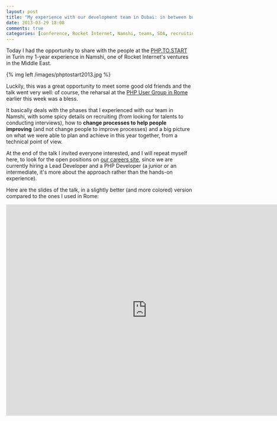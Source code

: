 ```yaml
---
layout: post
title: "My experience with our development team in Dubai: in between business, SOA and sun"
date: 2013-03-29 18:08
comments: true
categories: [conference, Rocket Internet, Namshi, teams, SOA, recruiting]
---
```


Today I had the opportunity to share with the
people at the [PHP.TO.START](http://www.phptostart.it/)
in Turin my 1-year experience in Namshi, one of
Rocket Internet's ventures in the Middle East.

<!-- more -->

{% img left /images/phptostart2013.jpg %}

Luckily, this was a great opportunity to meet some good
old friends and the talk went very well: of course,
the reharsal at the [PHP User Group in Rome](http://roma.grusp.org)
earlier this week was a bless.

It basically deals with the phases that I experienced
with our team in Namshi, with some spicy details on
recruiting (from looking for talents to conducting
interviews), how to **change processes to help people improving**
(and not change people to improve processes) and
a big picture on what we were able to plan and achieve
in this year together, from a technical point of view.

At the end of the talk I invited everyone interested, and
I will repeat myself here, to look for the open positions
on [our careers site](http://en-ae.namshi.com/careers/),
since we are currently hiring a Lead Developer and a
PHP Developer (a junior or an intermediate, it's more
about the approach rather than the hands-on experience).

Here are the slides of the talk, in a slightly better (and more colored)
version compared to the ones I used in Rome:

<iframe src="http://www.slideshare.net/odino/slideshelf" width="760px" height="570px" frameborder="0" marginwidth="0" marginheight="0" scrolling="no" style="border:none;" allowfullscreen webkitallowfullscreen mozallowfullscreen></iframe>